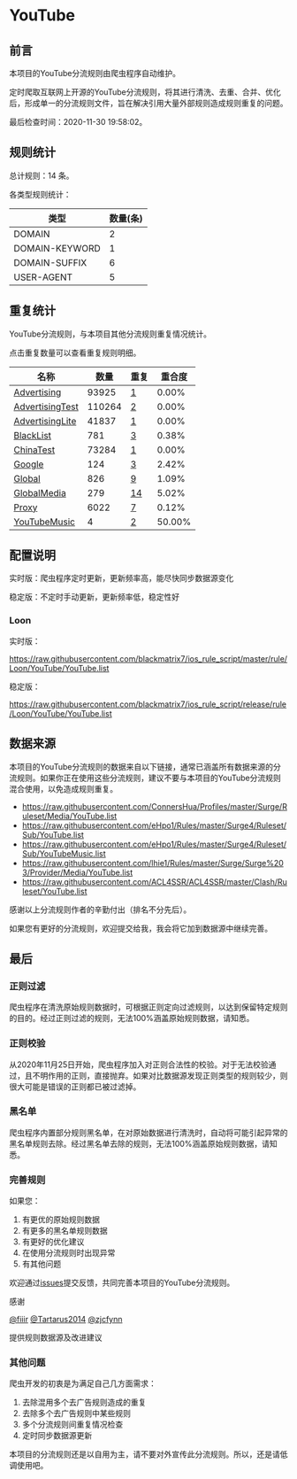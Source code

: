 # YouTube

## 前言

本项目的YouTube分流规则由爬虫程序自动维护。

定时爬取互联网上开源的YouTube分流规则，将其进行清洗、去重、合并、优化后，形成单一的分流规则文件，旨在解决引用大量外部规则造成规则重复的问题。



最后检查时间：2020-11-30 19:58:02。

## 规则统计

总计规则：14 条。

各类型规则统计：

| 类型 | 数量(条) |
| ---- | ---- |
| DOMAIN | 2 |
| DOMAIN-KEYWORD | 1 |
| DOMAIN-SUFFIX | 6 |
| USER-AGENT | 5 |
## 重复统计

YouTube分流规则，与本项目其他分流规则重复情况统计。

点击重复数量可以查看重复规则明细。

| 名称 | 数量 | 重复 | 重合度 |
| ---- | ---- | ---- | ------ |
|  [Advertising](https://github.com/blackmatrix7/ios_rule_script/tree/master/rule/Loon/Advertising)    | 93925   | [1](https://github.com/blackmatrix7/ios_rule_script/tree/master/rule/Loon/YouTube/Repeat/Advertising.list)   |   0.00%  |
|  [AdvertisingTest](https://github.com/blackmatrix7/ios_rule_script/tree/master/rule/Loon/AdvertisingTest)    | 110264   | [2](https://github.com/blackmatrix7/ios_rule_script/tree/master/rule/Loon/YouTube/Repeat/AdvertisingTest.list)   |   0.00%  |
|  [AdvertisingLite](https://github.com/blackmatrix7/ios_rule_script/tree/master/rule/Loon/AdvertisingLite)    | 41837   | [1](https://github.com/blackmatrix7/ios_rule_script/tree/master/rule/Loon/YouTube/Repeat/AdvertisingLite.list)   |   0.00%  |
|  [BlackList](https://github.com/blackmatrix7/ios_rule_script/tree/master/rule/Loon/BlackList)    | 781   | [3](https://github.com/blackmatrix7/ios_rule_script/tree/master/rule/Loon/YouTube/Repeat/BlackList.list)   |   0.38%  |
|  [ChinaTest](https://github.com/blackmatrix7/ios_rule_script/tree/master/rule/Loon/ChinaTest)    | 73284   | [1](https://github.com/blackmatrix7/ios_rule_script/tree/master/rule/Loon/YouTube/Repeat/ChinaTest.list)   |   0.00%  |
|  [Google](https://github.com/blackmatrix7/ios_rule_script/tree/master/rule/Loon/Google)    | 124   | [3](https://github.com/blackmatrix7/ios_rule_script/tree/master/rule/Loon/YouTube/Repeat/Google.list)   |   2.42%  |
|  [Global](https://github.com/blackmatrix7/ios_rule_script/tree/master/rule/Loon/Global)    | 826   | [9](https://github.com/blackmatrix7/ios_rule_script/tree/master/rule/Loon/YouTube/Repeat/Global.list)   |   1.09%  |
|  [GlobalMedia](https://github.com/blackmatrix7/ios_rule_script/tree/master/rule/Loon/GlobalMedia)    | 279   | [14](https://github.com/blackmatrix7/ios_rule_script/tree/master/rule/Loon/YouTube/Repeat/GlobalMedia.list)   |   5.02%  |
|  [Proxy](https://github.com/blackmatrix7/ios_rule_script/tree/master/rule/Loon/Proxy)    | 6022   | [7](https://github.com/blackmatrix7/ios_rule_script/tree/master/rule/Loon/YouTube/Repeat/Proxy.list)   |   0.12%  |
|  [YouTubeMusic](https://github.com/blackmatrix7/ios_rule_script/tree/master/rule/Loon/YouTubeMusic)    | 4   | [2](https://github.com/blackmatrix7/ios_rule_script/tree/master/rule/Loon/YouTube/Repeat/YouTubeMusic.list)   |   50.00%  |
## 配置说明

实时版：爬虫程序定时更新，更新频率高，能尽快同步数据源变化

稳定版：不定时手动更新，更新频率低，稳定性好

### Loon 
实时版：

https://raw.githubusercontent.com/blackmatrix7/ios_rule_script/master/rule/Loon/YouTube/YouTube.list

稳定版：

https://raw.githubusercontent.com/blackmatrix7/ios_rule_script/release/rule/Loon/YouTube/YouTube.list

## 数据来源

本项目的YouTube分流规则的数据来自以下链接，通常已涵盖所有数据来源的分流规则。如果你正在使用这些分流规则，建议不要与本项目的YouTube分流规则混合使用，以免造成规则重复。

- https://raw.githubusercontent.com/ConnersHua/Profiles/master/Surge/Ruleset/Media/YouTube.list
- https://raw.githubusercontent.com/eHpo1/Rules/master/Surge4/Ruleset/Sub/YouTube.list
- https://raw.githubusercontent.com/eHpo1/Rules/master/Surge4/Ruleset/Sub/YouTubeMusic.list
- https://raw.githubusercontent.com/lhie1/Rules/master/Surge/Surge%203/Provider/Media/YouTube.list
- https://raw.githubusercontent.com/ACL4SSR/ACL4SSR/master/Clash/Ruleset/YouTube.list


感谢以上分流规则作者的辛勤付出（排名不分先后）。

如果您有更好的分流规则，欢迎提交给我，我会将它加到数据源中继续完善。

## 最后

### 正则过滤

爬虫程序在清洗原始规则数据时，可根据正则定向过滤规则，以达到保留特定规则的目的。经过正则过滤的规则，无法100%涵盖原始规则数据，请知悉。

### 正则校验

从2020年11月25日开始，爬虫程序加入对正则合法性的校验。对于无法校验通过，且不明作用的正则，直接抛弃。如果对比数据源发现正则类型的规则较少，则很大可能是错误的正则都已被过滤掉。

### 黑名单

爬虫程序内置部分规则黑名单，在对原始数据进行清洗时，自动将可能引起异常的黑名单规则去除。经过黑名单去除的规则，无法100%涵盖原始规则数据，请知悉。

### 完善规则

如果您：

1. 有更优的原始规则数据
2. 有更多的黑名单规则数据
3. 有更好的优化建议
4. 在使用分流规则时出现异常
5. 有其他问题

欢迎通过[issues](https://github.com/blackmatrix7/ios_rule_script/issues/new)提交反馈，共同完善本项目的YouTube分流规则。

感谢

[@fiiir](https://github.com/fiiir) [@Tartarus2014](https://github.com/Tartarus2014) [@zjcfynn](https://github.com/zjcfynn) 

提供规则数据源及改进建议

### 其他问题

爬虫开发的初衷是为满足自己几方面需求：

1. 去除混用多个去广告规则造成的重复
2. 去除多个去广告规则中某些规则
3. 多个分流规则间重复情况检查
4. 定时同步数据源更新

本项目的分流规则还是以自用为主，请不要对外宣传此分流规则。所以，还是请低调使用吧。